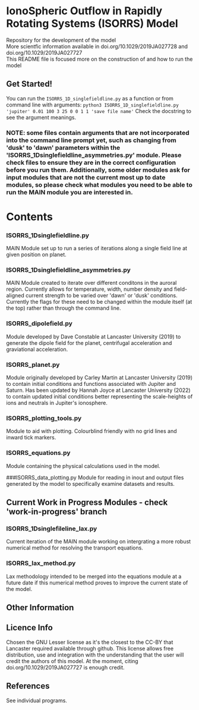 # IonoSpheric Outflow in Rapidly Rotating Systems (ISORRS) Model

Repository for the development of the model <br>
More scientfic information available in doi.org/10.1029/2019JA027728 and doi.org/10.1029/2019JA027727 <br>
This README file is focused more on the construction of and how to run the model <br>

## Get Started!
You can run the `ISORRS_1D_singlefieldline.py` as a function or from command line with arguments:
`python3 ISORRS_1D_singlefieldline.py 'jupiter' 0.01 100 3 25 0 0 1 1 'save file name'`
Check the docstring to see the argument meanings.

### NOTE: some files contain arguments that are not incorporated into the command line prompt yet, such as changing from 'dusk' to 'dawn' parameters within the 'ISORRS_1Dsinglefieldline_asymmetries.py' module. Please check files to ensure they are in the correct configuration before you run them. Additionally, some older modules ask for input modules that are not the current most up to date modules, so please check what modules you need to be able to run the MAIN module you are interested in.


# Contents


### ISORRS_1Dsinglefieldline.py
MAIN Module set up to run a series of iterations along a single field line at given position on planet.

### ISORRS_1Dsinglefieldline_asymmetries.py
MAIN Module created to iterate over different conditons in the auroral region. Currently allows for temperature, width, number density and field-aligned current strength to be varied over 'dawn' or 'dusk' conditions. Currently the flags for these need to be changed within the module itself (at the top) rather than through the command line.

### ISORRS_dipolefield.py
Module developed by Dave Constable at Lancaster University (2019) to generate the dipole field for the planet, centrifugal acceleration and graviational acceleration.

### ISORRS_planet.py
Module originally developed by Carley Martin at Lancaster University (2019) to contain initial conditions and functions associated with Jupiter and Saturn. Has been updated by Hannah Joyce at Lancaster University (2022) to contain updated initial conditions better representing the scale-heights of ions and neutrals in Jupiter's ionosphere. 

### ISORRS_plotting_tools.py
Module to aid with plotting. Colourblind friendly with no grid lines and inward tick markers.

### ISORRS_equations.py
Module containing the physical calculations used in the model.

###ISORRS_data_plotting.py
Module for reading in inout and output files generated by the model to specifically examine datasets and results.



## Current Work in Progress Modules - check 'work-in-progress' branch

### ISORRS_1Dsinglefileline_lax.py
Current iteration of the MAIN module working on intergrating a more robust numerical method for resolving the transport equations.

### ISORRS_lax_method.py
Lax methodology intended to be merged into the equations module at a future date if this numerical method proves to improve the current state of the model.




## Other Information

## Licence Info
Chosen the GNU Lesser license as it's the closest to the CC-BY that Lancaster required available through github. 
This license allows free distribution, use and integration with the understanding that the user will credit the authors of this model. 
At the moment, citing doi.org/10.1029/2019JA027727 is enough credit.

## References
See individual programs.
